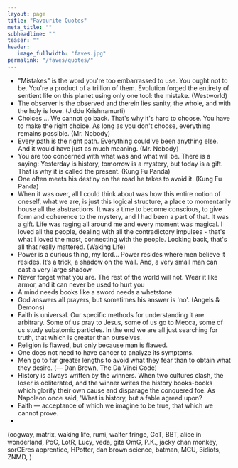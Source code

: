 ```yaml
---
layout: page
title: "Favourite Quotes"
meta_title: ""
subheadline: ""
teaser: ""
header:
   image_fullwidth: "faves.jpg"
permalink: "/faves/quotes/"
---
```


* "Mistakes" is the word you're too embarrassed to use. You ought not to be. You're a product of a trillion of them. Evolution forged the entirety of sentient life on this planet using only one tool: the mistake. (Westworld)
* The observer is the observed and therein lies sanity, the whole, and with the holy is love. (Jiddu Krishnamurti)
* Choices ... We cannot go back. That's why it's hard to choose. You have to make the right choice. As long as you don't choose, everything remains possible. (Mr. Nobody)
* Every path is the right path. Everything could've been anything else. And it would have just as much meaning. (Mr. Nobody)
* You are too concerned with what was and what will be. There is a saying: Yesterday is history, tomorrow is a mystery, but today is a gift. That is why it is called the present. (Kung Fu Panda)
* One often meets his destiny on the road he takes to avoid it. (Kung Fu Panda)
* When it was over, all I could think about was how this entire notion of oneself, what we are, is just this logical structure, a place to momentarily house all the abstractions. It was a time to become conscious, to give form and coherence to the mystery, and I had been a part of that. It was a gift. Life was raging all around me and every moment was magical. I loved all the people, dealing with all the contradictory impulses - that's what I loved the most, connecting with the people. Looking back, that's all that really mattered. (Waking Life)
* Power is a curious thing, my lord… Power resides where men believe it resides. It’s a trick, a shadow on the wall. And, a very small man can cast a very large shadow
* Never forget what you are. The rest of the world will not. Wear it like armor, and it can never be used to hurt you
* A mind needs books like a sword needs a whetstone
* God answers all prayers, but sometimes his answer is 'no'. (Angels & Demons)
* Faith is universal. Our specific methods for understanding it are arbitrary. Some of us pray to Jesus, some of us go to Mecca, some of us study subatomic particles. In the end we are all just searching for truth, that which is greater than ourselves.
* Religion is flawed, but only because man is flawed.
* One does not need to have cancer to analyze its symptoms.
* Men go to far greater lengths to avoid what they fear than to obtain what they desire. (― Dan Brown, The Da Vinci Code)
* History is always written by the winners. When two cultures clash, the loser is obliterated, and the winner writes the history books-books which glorify their own cause and disparage the conquered foe. As Napoleon once said, 'What is history, but a fable agreed upon?
* Faith ― acceptance of which we imagine to be true, that which we cannot prove.
* 

(oogway, matrix, waking life, rumi, walter fringe, GoT, BBT, alice in wonderland, PoC, LotR, Lucy, veda, gita OmG, P.K., jacky chan monkey, sorCEres apprentice, HPotter, dan brown science, batman, MCU,  3idiots, ZNMD, )
